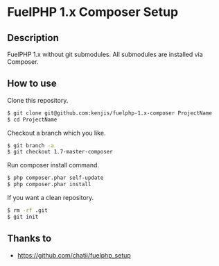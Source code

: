# FuelPHP 1.x Composer Setup

## Description

FuelPHP 1.x without git submodules. All submodules are installed via Composer.

## How to use

Clone this repository.

~~~bash
$ git clone git@github.com:kenjis/fuelphp-1.x-composer ProjectName
$ cd ProjectName
~~~

Checkout a branch which you like.

~~~bash
$ git branch -a
$ git checkout 1.7-master-composer
~~~

Run composer install command.

~~~bash
$ php composer.phar self-update
$ php composer.phar install
~~~

If you want a clean repository.

~~~bash
$ rm -rf .git
$ git init
~~~

## Thanks to

* https://github.com/chatii/fuelphp_setup
